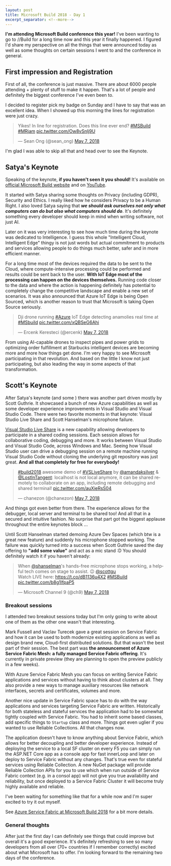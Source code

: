 ```yaml
---
layout: post
title: Microsoft Build 2018 - Day 1
excerpt_separator: <!--more-->
---
```


**I'm attending Microsoft Build conference this year!** I've been wanting to go to //Build for a long time now and this year it finally happened.
I figured I'd share my perspective on all the things that were announced today as well as some thoughts on certain sessions I went to and the conference in general.
<!--more-->

## First impression and Registration

First of all, the conference is just massive. There are about 6000 people attending + plenty of stuff to make it happen.
That's a lot of people and definitely the biggest conference I've even been to.

I decided to register pick my badge on Sunday and I have to say that was an excellent idea.
When I showed up this morning the lines for registration were just crazy.

<blockquote class="twitter-tweet" data-lang="en"><p lang="en" dir="ltr">Yikes! In line for registration. Does this line ever end? <a href="https://twitter.com/hashtag/MSBuild?src=hash&amp;ref_src=twsrc%5Etfw">#MSBuild</a> <a href="https://twitter.com/hashtag/MRjam?src=hash&amp;ref_src=twsrc%5Etfw">#MRjam</a> <a href="https://t.co/Ow8vSnlj9U">pic.twitter.com/Ow8vSnlj9U</a></p>&mdash; Sean Ong (@sean_ong) <a href="https://twitter.com/sean_ong/status/993510082380943361?ref_src=twsrc%5Etfw">May 7, 2018</a></blockquote>
<script async src="https://platform.twitter.com/widgets.js" charset="utf-8"></script>

I'm glad I was able to skip all that and head over to see the Keynote.

## Satya's Keynote

Speaking of the keynote, **if you haven't seen it you should!** It's available on [official Microsoft Build website](https://developer.microsoft.com/en-us/events/build) and on [YouTube](https://www.youtube.com/watch?v=rd0Rd8w3FZ0).

It started with Satya sharing some thoughts on Privacy (including GDPR), Security and Ethics.
I really liked how he considers Privacy to be a Human Right.
I also loved Satya saying that ***we should ask ourselves not only what computers can do but also what computers should do***.
It's definitely something every developer should keep in mind when writing software, not just AI.

Later on it was very interesting to see how much time during the keynote was dedicated to Intelligence.
I guess this whole "Intelligent Cloud, Intelligent Edge" thingy is not just words but actual commitment to products and services allowing people to do things much better, safer and in more efficient manner.

For a long time most of the devices required the data to be sent to the Cloud, where compute-intensive processing could be performed and results could be sent back to the user.
**With IoT Edge most of the processing can happen on the devices themselves.**
Running code closer to the data and where the action is happening definitely has potential to completely change the competitive landscape and enable a new set of scenarios.
It was also announced that Azure IoT Edge is being Open Sourced, which is another reason to trust that Microsoft is taking Open Source seriously.

<blockquote class="twitter-tweet" data-lang="en"><p lang="en" dir="ltr">Dji drone running <a href="https://twitter.com/hashtag/Azure?src=hash&amp;ref_src=twsrc%5Etfw">#Azure</a> IoT Edge detecting anamolies real time at <a href="https://twitter.com/hashtag/MSbuild?src=hash&amp;ref_src=twsrc%5Etfw">#MSbuild</a> <a href="https://t.co/xQBSeG6Ahi">pic.twitter.com/xQBSeG6Ahi</a></p>&mdash; Ercenk Keresteci (@ercenk) <a href="https://twitter.com/ercenk/status/993523500341067779?ref_src=twsrc%5Etfw">May 7, 2018</a></blockquote>
<script async src="https://platform.twitter.com/widgets.js" charset="utf-8"></script>

From using AI-capable drones to inspect pipes and power grids to optimizing order fulfillment at Starbucks intelligent devices are becoming more and more how things get done.
I'm very happy to see Microsoft participating in that revolution.
And based on the little I know not just participating, but also leading the way in some aspects of that transformation.

## Scott's Keynote

After Satya's keynote (and some ) there was another part driven mostly by Scott Guthrie.
It showcased a bunch of new Azure capabilities as well as some developer experience improvements in Visual Studio and Visual Studio Code. There were two favorite moments in that keynote: Visual Studio Live Share and Scott Hanselman's microphone failure.

[Visual Studio Live Share](https://code.visualstudio.com/visual-studio-live-share) is a new capability allowing developers to participate in a shared coding sessions.
Each session allows for collaborative coding, debugging and more. It works between Visual Studio and Visual Studio Code, across Windows and Mac.
Seeing how Visual Studio user can drive a debugging session on a remote machine running Visual Studio Code without cloning the underlying git repository was just great.
**And all that completely for free for everybody!**

<blockquote class="twitter-tweet" data-lang="en"><p lang="en" dir="ltr"><a href="https://twitter.com/hashtag/build2018?src=hash&amp;ref_src=twsrc%5Etfw">#build2018</a> awesome demo of <a href="https://twitter.com/hashtag/VSLiveShare?src=hash&amp;ref_src=twsrc%5Etfw">#VSLiveShare</a> by <a href="https://twitter.com/amandaksilver?ref_src=twsrc%5Etfw">@amandaksilver</a> &amp; <a href="https://twitter.com/LostInTangent?ref_src=twsrc%5Etfw">@LostInTangent</a>: localhost is not local anymore, it can be shared remotely to collaborate on an app, including remote debugging and shared terminal! <a href="https://t.co/auXieRsS04">pic.twitter.com/auXieRsS04</a></p>&mdash; chanezon (@chanezon) <a href="https://twitter.com/chanezon/status/993545414023364610?ref_src=twsrc%5Etfw">May 7, 2018</a></blockquote>
<script async src="https://platform.twitter.com/widgets.js" charset="utf-8"></script>

And things got even better from there.
The experience allows for the debugger, local server and terminal to be shared too!
And all that in a secured and intuitive fashion.
No surprise that part got the biggest applause throughout the entire keynotes block ...

Until Scott Hanselman started demoing Azure Dev Spaces (which btw is a great new feature) and suddenly his microphone stopped working.
The failure was quickly turned into a success when Scott Guthrie saved the day offering to **"add some value"** and act as a mic stand :D
You should definitely watch it if you haven't already:

<blockquote class="twitter-tweet" data-lang="en"><p lang="en" dir="ltr">When <a href="https://twitter.com/shanselman?ref_src=twsrc%5Etfw">@shanselman</a>&#39;s hands-free microphone stops working, a helpful tech comes on stage to assist. 😉 <a href="https://twitter.com/scottgu?ref_src=twsrc%5Etfw">@scottgu</a><br>Watch LIVE here: <a href="https://t.co/dB1136u4X2">https://t.co/dB1136u4X2</a> <a href="https://twitter.com/hashtag/MSBuild?src=hash&amp;ref_src=twsrc%5Etfw">#MSBuild</a> <a href="https://t.co/b8g1lfpaP5">pic.twitter.com/b8g1lfpaP5</a></p>&mdash; Microsoft Channel 9 (@ch9) <a href="https://twitter.com/ch9/status/993559448982470656?ref_src=twsrc%5Etfw">May 7, 2018</a></blockquote>
<script async src="https://platform.twitter.com/widgets.js" charset="utf-8"></script>

### Breakout sessions

I attended two breakout sessions today but I'm only going to write about one of them as the other one wasn't that interesting.

Mark Fussell and Vaclav Turecek gave a great session on Service Fabric and how it can be used to both modernize existing applications as well as design brand new, Cloud-first distributed solutions.
But that wasn't the best part of their session.
The best part was **the announcement of Azure Service Fabric Mesh: a fully managed Service Fabric offering**. It's currently in private preview (they are planning to open the preview publicly in a few weeks).

With Azure Service Fabric Mesh you can focus on writing Service Fabric applications and services without having to think about clusters at all.
They also provide a new ways to manage auxiliary resources like network interfaces, secrets and certificates, volumes and more.

Another nice update in Service Fabric space has to do with the way applications and services targeting Service Fabric are written.
Historically for both stateless and stateful services the application had to be somewhat tightly coupled with Service Fabric.
You had to inherit some based classes, add specific things to `Startup` class and more.
Things got even uglier if you wanted to use Reliable Collections.
All that changes now.

The application doesn't have to know anything about Service Fabric, which allows for better decoupling and better developer experience.
Instead of deploying the service to a local SF cluster on every F5 you can simply run the ASP.NET Core app as a console app for fast innerLoop and later on deploy to Service Fabric without any changes.
That's true even for stateful services using Reliable Collection.
A new NuGet package will provide Reliable Collection APIs for you to use which when run outside of Service Fabric context (e.g. in a consol app) will not give you true availability and reliability, but once deployed to a Service Fabric Cluster it will become truly highly available and reliable.

I've been waiting for something like that for a while now and I'm super excited to try it out myself.

See [Azure Service Fabric at Microsoft Build 2018](https://azure.microsoft.com/en-us/blog/azure-service-fabric-at-microsoft-build-2018/) for a bit more details.

### General thoughts

After just the first day I can definitely see things that could improve but overall it's a good experience.
It's definitely refreshing to see so many developers from all over (70+ countries if I remember correctly) excited about what Microsoft has to offer.
I'm looking forward to the remaining two days of the conference.
